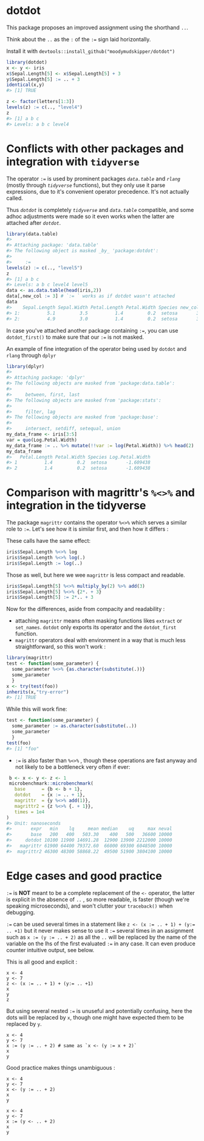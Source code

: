 <!-- README.md is generated from README.Rmd. Please edit that file -->
dotdot
======

This package proposes an improved assignment using the shorthand `..`.

Think about the `..` as the `:` of the `:=` sign laid horizontally.

Install it with `devtools::install_github("moodymudskipper/dotdot")`

``` r
library(dotdot)
x <- y <- iris
x$Sepal.Length[5] <- x$Sepal.Length[5] + 3
y$Sepal.Length[5] := .. + 3
identical(x,y)
#> [1] TRUE

z <- factor(letters[1:3])
levels(z) := c(.., "level4")
z
#> [1] a b c
#> Levels: a b c level4
```

Conflicts with other packages and integration with `tidyverse`
==============================================================

The operator `:=` is used by prominent packages *`data.table`* and *`rlang`* (mostly through *`tidyverse`* functions), but they only use it parse expressions, due to it's convenient operator precedence. It's not actually called.

Thus *`dotdot`* is completely *`tidyverse`* and *`data.table`* compatible, and some adhoc adjustments were made so it even works when the latter are attached after *`dotdot`*.

``` r
library(data.table)
#> 
#> Attaching package: 'data.table'
#> The following object is masked _by_ 'package:dotdot':
#> 
#>     :=
levels(z) := c(.., "level5")
z
#> [1] a b c
#> Levels: a b c level4 level5
data <- as.data.table(head(iris,2))
data[,new_col := 3] # `:= ` works as if dotdot wasn't attached
data 
#>    Sepal.Length Sepal.Width Petal.Length Petal.Width Species new_col
#> 1:          5.1         3.5          1.4         0.2  setosa       3
#> 2:          4.9         3.0          1.4         0.2  setosa       3
```

In case you've attached another package containing `:=`, you can use `dotdot_first()` to make sure that our `:=` is not masked.

An example of fine integration of the operator being used by `dotdot` and `rlang` through `dplyr`

``` r
library(dplyr)
#> 
#> Attaching package: 'dplyr'
#> The following objects are masked from 'package:data.table':
#> 
#>     between, first, last
#> The following objects are masked from 'package:stats':
#> 
#>     filter, lag
#> The following objects are masked from 'package:base':
#> 
#>     intersect, setdiff, setequal, union
my_data_frame <- iris[3:5]
var = quo(Log.Petal.Width)
my_data_frame := .. %>% mutate(!!var := log(Petal.Width)) %>% head(2)
my_data_frame
#>   Petal.Length Petal.Width Species Log.Petal.Width
#> 1          1.4         0.2  setosa       -1.609438
#> 2          1.4         0.2  setosa       -1.609438
```

Comparison with magrittr's `%<>%` and integration in the tidyverse
==================================================================

The package `magrittr` contains the operator `%<>%` which serves a similar role to `:=`. Let's see how it is similar first, and then how it differs :

These calls have the same effect:

``` r
iris$Sepal.Length %<>% log
iris$Sepal.Length %<>% log(.)
iris$Sepal.Length := log(..)
```

Those as well, but here we wee `magrittr` is less compact and readable.

``` r
iris$Sepal.Length[5] %<>% multiply_by(2) %>% add(3)
iris$Sepal.Length[5] %<>% {2*. + 3}
iris$Sepal.Length[5] := 2*.. + 3
```

Now for the differences, aside from compacity and readability :

-   attaching `magrittr` means often masking functions likes `extract` or `set_names`. `dotdot` only exports its operator and the `dotdot_first` function.
-   `magrittr` operators deal with environment in a way that is much less straightforward, so this won't work :

``` r
library(magrittr)
test <- function(some_parameter) {
  some_parameter %<>% {as.character(substitute(.))}
  some_parameter
  }
x <- try(test(foo))
inherits(x,"try-error")
#> [1] TRUE
```

While this will work fine:

``` r
test <- function(some_parameter) {
  some_parameter := as.character(substitute(..))
  some_parameter
  }
test(foo)
#> [1] "foo"
```

-   `:=` is also faster than `%<>%` , though these operations are fast anyway and not likely to be a bottleneck very often if ever:

``` r
 b <- x <- y <- z <- 1
 microbenchmark::microbenchmark(
   base      = {b <- b + 1},
   dotdot    = {x := .. + 1},
   magrittr  = {y %<>% add(1)},
   magrittr2 = {z %<>% {. + 1}},
   times = 1e4
)
#> Unit: nanoseconds
#>       expr   min    lq     mean median    uq     max neval
#>       base   200   400   503.30    400   500   36600 10000
#>     dotdot 10100 11900 14691.28  12900 13900 2212000 10000
#>   magrittr 61900 64400 79372.60  66000 69300 6048500 10000
#>  magrittr2 46300 48300 58868.22  49500 51900 3804100 10000
```

Edge cases and good practice
============================

`:=` is **NOT** meant to be a complete replacement of the `<-` operator, the latter is explicit in the absence of `..` , so more readable, is faster (though we're speaking microseconds), and won't clutter your `traceback()` when debugging.

`:=` can be used several times in a statement like `z <- (x := .. + 1) + (y:= .. +1)` but it never makes sense to use it `:=` several times in an assignment such as `x := (y := .. + 2)` as all the `..` will be replaced by the name of the variable on the lhs of the first evaluated `:=` in any case. It can even produce counter intuitive output, see below.

This is all good and explicit :

    x <- 4
    y <- 7
    z <- (x := .. + 1) + (y:= .. +1)
    x
    y
    z

But using several nested `:=` is unuseful and potentially confusing, here the dots will be replaced by `x`, though one might have expected them to be replaced by `y`.

    x <- 4
    y <- 7
    x := (y := .. + 2) # same as `x <- (y := x + 2)` 
    x
    y

Good practice makes things unambiguous :

    x <- 4
    y <- 7
    x <- (y := .. + 2)
    x
    y

    x <- 4
    y <- 7
    x := (y <- .. + 2)
    x
    y
